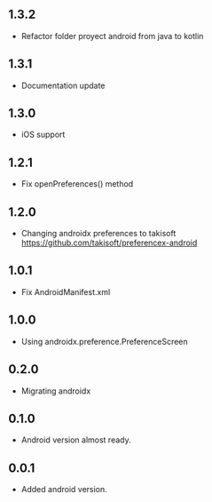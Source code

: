 ## 1.3.2
* Refactor folder proyect android from java to kotlin
## 1.3.1
* Documentation update

## 1.3.0
* iOS support

## 1.2.1
* Fix openPreferences() method

## 1.2.0
* Changing androidx preferences to takisoft  https://github.com/takisoft/preferencex-android

## 1.0.1
* Fix AndroidManifest.xml

## 1.0.0
* Using androidx.preference.PreferenceScreen

## 0.2.0
* Migrating androidx

## 0.1.0
* Android version almost ready.

## 0.0.1

* Added android version.
